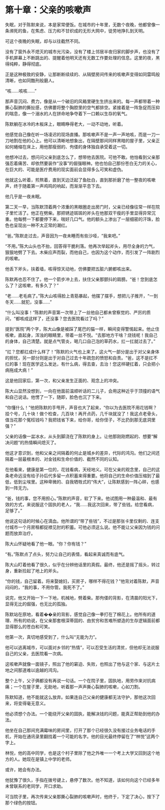# 第十章：父亲的咳嗽声

失眠，对于陈默来说，本是家常便饭。在城市的十年里，无数个夜晚，他都曾像一条濒死的鱼，在焦虑、压力和不甘织成的无形大网中，徒劳地挣扎到天明。

可这个夜晚的失眠，却与以往截然不同。

没有了窗外永不熄灭的城市光污染，没有了楼上邻居半夜归家的脚步声，也没有了手机屏幕上不断跳出的、提醒着他明天还有无数工作要处理的信息。这里的夜，黑得纯粹，静得彻底。

正是这种极致的安静，让那断断续续的、从隔壁房间传来的咳嗽声变得如同雷鸣般清晰，也如同酷刑般磨人。

“咳……咳咳……”

那声音沉闷、费力，像是从一个破旧的风箱里硬生生挤出来的。每一声都带着一种撕心裂肺的撕扯感，仿佛要将整个胸腔里的空气都排空。紧接着是一阵急促而压抑的喘息，像一个溺水的人在拼命地争夺着下一口赖以生存的氧气。

陈默躺在冰冷的木板床上，眼睛睁得老大，一动不动地，听着。

他感觉自己像在听一场凌迟的现场直播。那咳嗽声不是一声一声地咳，而是一刀一刀地割在他的心上。他可以清晰地想象出，在隔壁那间同样黑暗的屋子里，父亲正如何蜷缩在床上，用他那瘦弱的、佝偻的身体独自承受着这一切。

他想冲过去，想问问父亲到底怎么了，想带他去医院。可他不敢。他怕看到父亲那强忍着痛苦、却依然要装作“没事”的倔强眼神。他也怕自己那份苍白无力的关心，在巨大的、可能是医疗费用的现实面前会显得多么可笑和虚伪。

他就这么听着，煎熬着，直到天边泛起了鱼肚白，直到那折磨了他一整夜的咳嗽声，终于随着第一声鸡鸣的响起，而渐渐平息下去。

他几乎是一夜未眠。

第二天一早，当陈默顶着两个浓重的黑眼圈走出房门时，父亲已经像往常一样在院子里忙活了。他正在劈柴。那把锈迹斑斑的斧头在他那双干瘦的手里显得异常沉重。他每劈一下都要停下来，喘好几口气。他的额头上渗出了一层细密的汗珠，脸色也呈现出一种不太正常的潮红。

“爸。”陈默走过去，声音因为一夜未睡而有些沙哑，“我来吧。”

“不用。”陈大山头也不抬，回答得干脆利落。他再次举起斧头，用尽全身的力气，狠狠地劈了下去。木柴应声而裂，而他自己，也因为这个动作，而引发了一阵剧烈的咳嗽。

他丢下斧头，扶着墙，咳得惊天动地，仿佛要把五脏六腑都咳出来。

陈默再也忍不住了。他一个箭步冲上去，扶住父亲那颤抖的肩膀。“爸！您到底怎么了？这咳嗽，有多久了？”

“老……老毛病了。”陈大山咳得脸上青筋暴起，他摆了摆手，想把儿子推开，“一到冬天……就犯，没事……”

“什么叫没事！”陈默的声音第一次带上了一丝他自己都未曾察觉的、严厉的质问，“都咳成这样了，还没事？您去医院看过了吗？”

提到“医院”两个字，陈大山像是被踩了尾巴的猫一样，瞬间变得警惕起来。他止住咳嗽，直起身，浑浊的眼睛里，带着一丝不悦。“去那地方干啥？烧钱呢！我自己的身体，自己清楚。就是点气管炎，喝几口自己泡的草药水，扛一扛就过去了。”

“扛？您都扛成什么样了！”陈默的火气也上来了。这火气一部分是出于对父亲身体的担忧，另一部分则是出于对自己过去十年疏忽的愤怒和自责。“爸，这不是扛不扛的事！现在医学这么发达，有什么病，得去查，去治！您这样硬扛着，只会把小病拖成大病！”

这是他回家后，第一次，和父亲发生正面的、观念上的冲突。

陈大山显然没想到，一向在他面前温顺听话的二儿子，会用这种近乎于顶撞的语气和自己说话。他愣了一下，随即，脸色也沉了下来。

“你懂什么！”他把陈默的手甩开，声音也大了起来，“你以为去医院不用花钱啊？挂个号，几十块！做个检查，几百块！再开点药，几千块就没了！我这点老骨头，值当花那个冤枉钱吗？我把钱省下来，给你哥，给你侄子，不比扔到那无底洞里强？”

父亲的话像一盆冰水，从头到脚浇在了陈默的身上。让他那刚刚燃起的、想要“解决问题”的热情瞬间熄灭了。

他这才意识到，他和父亲之间隔着的何止是城乡的差异，代际的鸿沟。他们之间还隔着一层最根本的、对金钱和生命价值的、截然不同的认知。

在他看来，健康是第一位的，花钱看病，天经地义。可在父亲的观念里，自己的这条老命远没有给子孙后代多留一点积蓄来得重要。他将自己的生命价值压缩到了最低，低到尘埃里。这种卑微的、自我牺牲式的“伟大”，让陈默感到一阵心碎，也感到一阵无力。

“爸，钱的事，您不用担心。”陈默的声音，软了下来。他试图用一种最温和、最有效的方式，来说服这个固执的老人，“我……我这次回来，带了些钱。给您看病，足够了。”

他说这句话的时候心在滴血。他所谓的“带了些钱”，不过是那张卡里仅剩的、连支付城市一个月房租都捉襟见肘的积蓄。可他必须这么说。他不能让父亲因为钱的问题而放弃治疗。

陈大山怀疑地看了他一眼。“你？你有钱？”

“有。”陈默点了点头，努力让自己的表情，看起来真诚而有底气。

陈大山盯着他看了很久，似乎在分辨他话里的真假。最终，他还是摇了摇头，转过身，重新捡起了地上的斧头。

“你的钱，自己留着。将来娶媳妇，买房子，哪样不得花钱？”他背对着陈默，声音闷闷的，“我的事，不用你管。我死不了。”

说完，他又开始一下一下地，机械地，劈着柴。那佝偻的背影，在清晨的阳光下，显得无比的倔强，也无比的孤独。

陈默站在原地，看着��亲的背影，感觉自己像一拳打在了棉花上。他所有的道理、所有的劝说，在父亲那套根深蒂固的、由贫穷和苦难所塑造的生存逻辑面前都显得那么的苍白和可笑。

他第一次，真切地感受到了，什么叫“无能为力”。

他可以逃离城市，可以面对乡邻的“热情”，可以忍受生活的清贫，但他却无法说服自己的父亲，去医院看一次病。

这咳嗽声就像一面镜子，照出了他的窘迫、失败，也照出了他与这个家、与这片土地之间那道难以逾越的鸿沟。

整个上午，父子俩都没有再说一句话。一个在院子里，固执地，用劳作来对抗病痛；一个在屋子里，无助地，听着那一声声撕心裂肺的咳嗽，心如刀割。

陈默知道，他不能就这么放弃。如果连自己父亲的健康都无法守护，那他这次回来，将变得毫无意义。

他必须想个办法。一个能绕开父亲的固执，能解决钱的问题，能真正帮助到他的办法。

他坐在自己那间充满霉味的房间里，打开了那个已经很久没有接过业务电话的手机，开始在通讯录里翻找着一个可能的名字。他的目光最终停留在了“林悦”这两个字上。

林悦，他的高中同学，也是这个村子里除了他之外唯一一个考上大学又回到这个地方的人。她现在是镇上中学的老师。

或许，她会有办法。

他犹豫了很久，手指在拨号键上，悬停了数次。他不知道，该如何向这个已经多年未曾联系的老同学，开口求助。

可当院子里，再次传来父亲那撕心裂肺的咳嗽声时，他终于，下定了决心，按下了那个绿色的按钮。